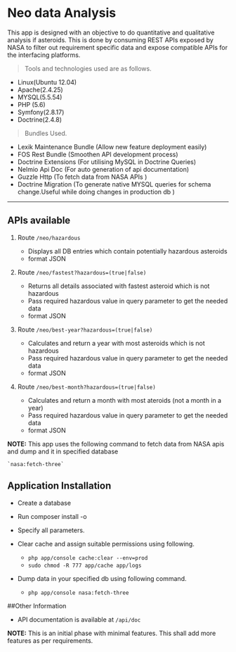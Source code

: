# Neo data Analysis
  
 This app is designed with an objective to do quantitative and qualitative analysis if asteroids.
 This is done by consuming REST APIs exposed by NASA to filter out requirement specific data and expose compatible APIs for the interfacing platforms.
 
 > Tools and technologies used are as follows.
 
 - Linux(Ubuntu 12.04)
 - Apache(2.4.25)
 - MYSQL(5.5.54)
 - PHP (5.6)
 - Symfony(2.8.17)
 - Doctrine(2.4.8)
 
 > Bundles Used.
 
 - Lexik Maintenance Bundle (Allow new feature deployment easily) 
 - FOS Rest Bundle (Smoothen API development process)
 - Doctrine Extensions (For utilising MySQL in Doctrine Queries)
 - Nelmio Api Doc (For auto generation of api documentation)
 - Guzzle Http (To fetch data from NASA APIs ) 
 - Doctrine Migration (To generate native MYSQL queries for schema change.Useful while doing changes in production db )
 
 -----------------------------------
 ## APIs available
 
 1. Route `/neo/hazardous`
 
    - Displays all DB entries which contain potentially hazardous asteroids
    - format JSON
 
 2. Route `/neo/fastest?hazardous=(true|false)` 
 
    - Returns all details associated with fastest asteroid which is not hazardous
    - Pass required hazardous value in query parameter to get the needed data
    - format JSON 
 
 3. Route `/neo/best-year?hazardous=(true|false)`
 
    - Calculates and return a year with most asteroids which is not hazardous
    - Pass required hazardous value in query parameter to get the needed data
    - format JSON
 
 4. Route `/neo/best-month?hazardous=(true|false)`
 
    - Calculates and return a month with most ateroids (not a month in a year)
    - Pass required hazardous value in query parameter to get the needed data
    - format JSON
    
    
 **NOTE:** This app uses the following command to fetch data from NASA apis and dump and it in specified database    
 
    `nasa:fetch-three`
    
    
 ## Application Installation
    
   - Create a database
   - Run composer install -o
   - Specify all parameters.
   - Clear cache and assign suitable permissions using following.
      
     - `php app/console cache:clear --env=prod `
     - `sudo chmod -R 777 app/cache app/logs` 
   - Dump data in your specified db using following command.
   
     - `php app/console nasa:fetch-three `
  
 ##Other Information
   
 - API documentation is available at `/api/doc`
 
   
 **NOTE:** This is an initial phase with minimal features. This shall add more features as per requirements.  